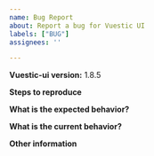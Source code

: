 ```yaml
---
name: Bug Report
about: Report a bug for Vuestic UI
labels: ["BUG"]
assignees: ''

---
```


**Vuestic-ui version:** 1.8.5

**Steps to reproduce**

**What is the expected behavior?**

**What is the current behavior?**

**Other information**
